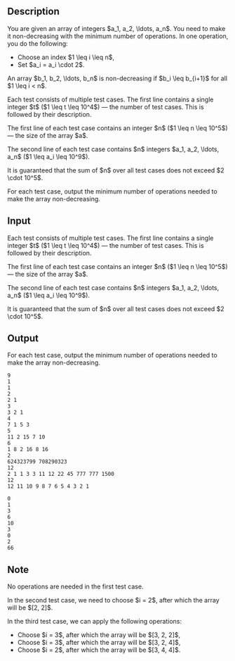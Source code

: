 ## Description

<div><p>You are given an array of integers $a_1, a_2, \ldots, a_n$. You need to make it non-decreasing with the minimum number of operations. In one operation, you do the following:</p><ul><li> Choose an index $1 \leq i \leq n$,</li><li> Set $a_i = a_i \cdot 2$.</li></ul><p>An array $b_1, b_2, \ldots, b_n$ is non-decreasing if $b_i \leq b_{i+1}$ for all $1 \leq i &lt; n$.</p></div><div class="input-specification"><p>Each test consists of multiple test cases. The first line contains a single integer $t$ ($1 \leq t \leq 10^4$) — the number of test cases. This is followed by their description.</p><p>The first line of each test case contains an integer $n$ ($1 \leq n \leq 10^5$) — the size of the array $a$.</p><p>The second line of each test case contains $n$ integers $a_1, a_2, \ldots, a_n$ ($1 \leq a_i \leq 10^9$).</p><p>It is guaranteed that the sum of $n$ over all test cases does not exceed $2 \cdot 10^5$.</p></div><div class="output-specification"><p>For each test case, output the minimum number of operations needed to make the array non-decreasing.</p></div>

## Input

<p>Each test consists of multiple test cases. The first line contains a single integer $t$ ($1 \leq t \leq 10^4$) — the number of test cases. This is followed by their description.</p><p>The first line of each test case contains an integer $n$ ($1 \leq n \leq 10^5$) — the size of the array $a$.</p><p>The second line of each test case contains $n$ integers $a_1, a_2, \ldots, a_n$ ($1 \leq a_i \leq 10^9$).</p><p>It is guaranteed that the sum of $n$ over all test cases does not exceed $2 \cdot 10^5$.</p>

## Output

<p>For each test case, output the minimum number of operations needed to make the array non-decreasing.</p>





```input1|2,3,6,7,10,11,14,15,18,19
9
1
1
2
2 1
3
3 2 1
4
7 1 5 3
5
11 2 15 7 10
6
1 8 2 16 8 16
2
624323799 708290323
12
2 1 1 3 3 11 12 22 45 777 777 1500
12
12 11 10 9 8 7 6 5 4 3 2 1
```




```output1
0
1
3
6
10
3
0
2
66
```



## Note

<p>No operations are needed in the first test case.</p><p>In the second test case, we need to choose $i = 2$, after which the array will be $[2, 2]$.</p><p>In the third test case, we can apply the following operations:</p><ul><li> Choose $i = 3$, after which the array will be $[3, 2, 2]$,</li><li> Choose $i = 3$, after which the array will be $[3, 2, 4]$,</li><li> Choose $i = 2$, after which the array will be $[3, 4, 4]$.</li></ul>
